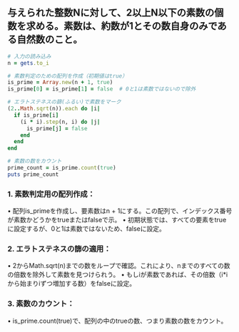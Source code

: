 ## 与えられた整数Nに対して、2以上N以下の素数の個数を求める。素数は、約数が1とその数自身のみである自然数のこと。

```ruby
# 入力の読み込み
n = gets.to_i

# 素数判定のための配列を作成（初期値はtrue）
is_prime = Array.new(n + 1, true)
is_prime[0] = is_prime[1] = false  # 0と1は素数ではないので除外

# エラトステネスの篩(ふるい)で素数をマーク
(2..Math.sqrt(n)).each do |i|
  if is_prime[i]
    (i * i).step(n, i) do |j|
      is_prime[j] = false
    end
  end
end

# 素数の数をカウント
prime_count = is_prime.count(true)
puts prime_count
```

### 1.	素数判定用の配列作成：
•	配列is_primeを作成し、要素数はn + 1にする。この配列で、インデックス番号が素数かどうかをtrueまたはfalseで示。
•	初期状態では、すべての要素をtrueに設定するが、0と1は素数ではないため、falseに設定。

### 2.	エラトステネスの篩の適用：
•	2からMath.sqrt(n)までの数をループで確認。これにより、nまでのすべての数の倍数を除外して素数を見つけられう。
•	もしiが素数であれば、その倍数（i*iから始まりiずつ増加する数）をfalseに設定。

### 3.	素数のカウント：
•	is_prime.count(true)で、配列の中のtrueの数、つまり素数の数をカウント。
